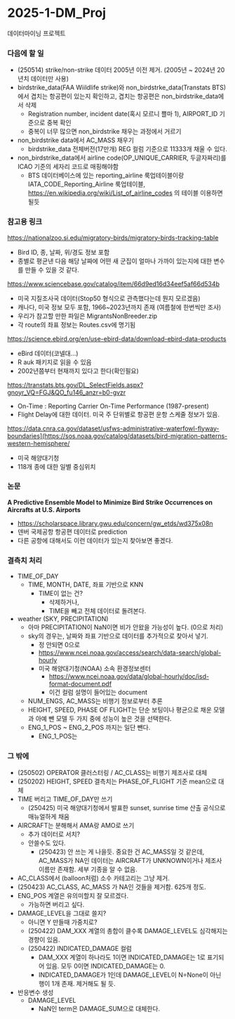 # 2025-1-DM_Proj
데이터마이닝 프로젝트


### 다음에 할 일 
- (250514) strike/non-strike 데이터 2005년 이전 제거. (2005년 ~ 2024년 20년치 데이터만 사용)
- birdstrike_data(FAA Wiildlife strike)와 non_birdstrke_data(Transtats BTS)에서 겹치는 항공편이 있는지 확인하고, 겹치는 항공편은 non_birdstrike_data에서 삭제
    - Registration number, incident date(혹시 모르니 쁠마 1), AIRPORT_ID 기준으로 중복 확인
    - 중복이 너무 많으면 non_birdstrike 채우는 과정에서 거르기
- non_birdstrike data에서 AC_MASS 채우기
    - birdstrike_data 전체버전(17만개) REG 컬럼 기준으로 11333개 채울 수 있다.
- non_birdstrike_data에서 airline code(OP_UNIQUE_CARRIER, 두글자짜리)를 ICAO 기준의 세자리 코드로 매핑해야함
    - BTS 데이터베이스에 있는 reporting_airline 룩업테이블이랑 IATA_CODE_Reporting_Airline 룩업테이블, https://en.wikipedia.org/wiki/List_of_airline_codes 의 테이블 이용하면 될듯

### 참고용 링크
https://nationalzoo.si.edu/migratory-birds/migratory-birds-tracking-table
- Bird ID, 종, 날짜, 위/경도 정보 포함
- 종별로 평균낸 다음 해당 날짜에 어떤 새 군집이 얼마나 가까이 있는지에 대한 변수를 만들 수 있을 것 같다.

https://www.sciencebase.gov/catalog/item/66d9ed16d34eef5af66d534b
- 미국 지질조사국 데이터(Stop50 형식으로 관측했다는데 뭔지 모르겠음)
- 캐나다, 미국 정보 모두 포함, 1966~2023년까지 존재 (여름철에 한번씩만 조사)
- 우리가 참고할 만한 파일은 MigrantsNonBreeder.zip
- 각 route의 좌표 정보는 Routes.csv에 명기됨

https://science.ebird.org/en/use-ebird-data/download-ebird-data-products
- eBird 데이터(코넬대...)
- R auk 패키지로 읽을 수 있음
- 2002년쯤부터 현재까지 있다고 한다(확인필요)

https://transtats.bts.gov/DL_SelectFields.aspx?gnoyr_VQ=FGJ&QO_fu146_anzr=b0-gvzr
- On-Time : Reporting Carrier On-Time Performance (1987-present)
- Flight Delay에 대한 데이터. 미국 주 단위별로 항공편 운항 스케줄 정보가 있음.

https://data.cnra.ca.gov/dataset/usfws-administrative-waterfowl-flyway-boundaries](https://sos.noaa.gov/catalog/datasets/bird-migration-patterns-western-hemisphere/
- 미국 해양대기청
- 118개 종에 대한 일별 중심위치

### 논문
**A Predictive Ensemble Model to Minimize Bird Strike Occurrences on Aircrafts at U.S. Airports**
- https://scholarspace.library.gwu.edu/concern/gw_etds/wd375x08n
- 덴버 국제공항 항공편 데이터로 prediction
- 다른 공항에 대해서도 이런 데이터가 있는지 찾아보면 좋겠다.

### 결측치 처리
- TIME_OF_DAY
  - TIME, MONTH, DATE, 좌표 기반으로 KNN
    - TIME이 없는 건?
      - 삭제하거나,
      - TIME을 빼고 전체 데이터로 돌려본다.
- weather (SKY, PRECIPITATION)
  - 아마 PRECIPITATION이 NaN이면 비가 안왔을 가능성이 높다. (0으로 처리)
  - sky의 경우는, 날짜와 좌표 기반으로 데이터를 추가적으로 찾아서 넣기.
    - 정 안되면 0으로
    - https://www.ncei.noaa.gov/access/search/data-search/global-hourly
    - 미국 해양대기청(NOAA) 소속 환경정보센터
        - https://www.ncei.noaa.gov/data/global-hourly/doc/isd-format-document.pdf
        - 이건 컬럼 설명이 들어있는 document
  - NUM_ENGS, AC_MASS는 비행기 정보로부터 추론
  - HEIGHT, SPEED, PHASE OF FLIGHT는 단순 보팅이나 평균으로 채운 모델과 아예 뺀 모델 두 가지 중에 성능이 높은 것을 선택한다.
  - ENG_1_POS ~ ENG_2_POS 까지는 일단 뺀다.
      - ENG_1_POS는 

### 그 밖에
- (250502) OPERATOR 클러스터링 / AC_CLASS는 비행기 제조사로 대체
- (250202) HEIGHT, SPEED 결측치는 PHASE_OF_FLIGHT 기준 mean으로 대체
- TIME 버리고 TIME_OF_DAY만 쓰기
    - (250425) 미국 해양대기청에서 발표한 sunset, sunrise time 산출 공식으로 매뉴얼하게 채움
- AIRCRAFT는 분해해서 AMA랑 AMO로 쓰기
  - 추가 데이터로 서치?
  - 안쓸수도 있다.
      - (250423) 안 쓰는 게 나을듯. 중요한 건 AC_MASS일 것 같은데, AC_MASS가 NA인 데이터는 AIRCRAFT가 UNKNOWN이거나 제조사 이름만 존재함. 세부 기종을 알 수 없음.
- AC_CLASS에서 (balloon처럼) 소수 카테고리는 그냥 제거.
- (250423) AC_CLASS, AC_MASS 가 NA인 것들을 제거함. 625개 정도.
- ENG_POS 계열은 유의미할지 잘 모르겠다.
  - 가능하면 버리고 싶다.
- DAMAGE_LEVEL을 그대로 쓸지?
  - 아니면 Y 만들때 가중치로?
  - (250422) DAM_XXX 계열의 총합이 클수록 DAMAGE_LEVEL도 심각해지는 경향이 있음.
  - (250422) INDICATED_DAMAGE 컬럼
      - DAM_XXX 계열이 하나라도 1이면 INDICATED_DAMAGE는 1로 표기되어 있음. 모두 0이면 INDICATED_DAMAGE는 0.
      - INDICATED_DAMAGE가 1인데 DAMAGE_LEVEL이 N=None이 아닌 행이 1개 존재. 제거해도 될 듯.
- 반응변수 생성
  - DAMAGE_LEVEL
      - NaN인 term은 DAMAGE_SUM으로 대체한다.

  
